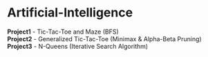 # Artificial-Intelligence

**Project1** - Tic-Tac-Toe and Maze (BFS)<br>
**Project2** - Generalized Tic-Tac-Toe (Minimax & Alpha-Beta Pruning)<br>
**Project3** - N-Queens (Iterative Search	Algorithm)<br>
  

